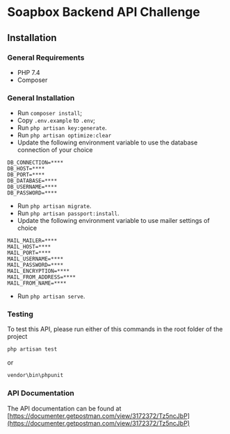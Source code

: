 # Soapbox Backend API Challenge

## Installation

### General Requirements
- PHP 7.4
- Composer

### General Installation
- Run `composer install`;
- Copy `.env.example` to `.env`;
- Run `php artisan key:generate`.
- Run `php artisan optimize:clear`
- Update the following environment variable to use the database connection of your choice
```dotenv
DB_CONNECTION=****
DB_HOST=****
DB_PORT=****
DB_DATABASE=****
DB_USERNAME=****
DB_PASSWORD=****
```
- Run `php artisan migrate`.
- Run `php artisan passport:install`.
- Update the following environment variable to use mailer settings of choice
```dotenv
MAIL_MAILER=****
MAIL_HOST=****
MAIL_PORT=****
MAIL_USERNAME=****
MAIL_PASSWORD=****
MAIL_ENCRYPTION=****
MAIL_FROM_ADDRESS=****
MAIL_FROM_NAME=****
```
- Run `php artisan serve`.

### Testing 

To test this API, please run either of this commands in the root folder of the project
```bash
php artisan test
```
or

```bash
vendor\bin\phpunit
```

### API Documentation
The API documentation can be found at [https://documenter.getpostman.com/view/3172372/Tz5ncJbP](https://documenter.getpostman.com/view/3172372/Tz5ncJbP)
